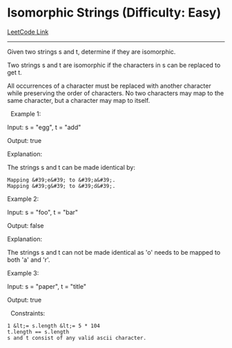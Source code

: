 # Isomorphic Strings (Difficulty: Easy)

[LeetCode Link](https://leetcode.com/problems/isomorphic-strings/)

---

Given two strings s and t, determine if they are isomorphic.

Two strings s and t are isomorphic if the characters in s can be replaced to get t.

All occurrences of a character must be replaced with another character while preserving the order of characters. No two characters may map to the same character, but a character may map to itself.

&nbsp;
Example 1:


Input: s = &quot;egg&quot;, t = &quot;add&quot;

Output: true

Explanation:

The strings s and t can be made identical by:


	Mapping &#39;e&#39; to &#39;a&#39;.
	Mapping &#39;g&#39; to &#39;d&#39;.



Example 2:


Input: s = &quot;foo&quot;, t = &quot;bar&quot;

Output: false

Explanation:

The strings s and t can not be made identical as &#39;o&#39; needs to be mapped to both &#39;a&#39; and &#39;r&#39;.


Example 3:


Input: s = &quot;paper&quot;, t = &quot;title&quot;

Output: true


&nbsp;
Constraints:


	1 &lt;= s.length &lt;= 5 * 104
	t.length == s.length
	s and t consist of any valid ascii character.


